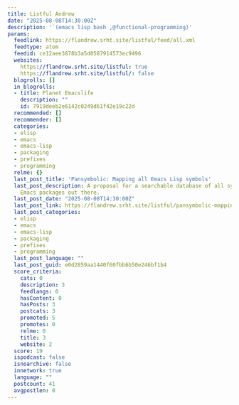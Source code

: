 ```yaml
---
title: Listful Andrew
date: "2025-08-08T14:30:00Z"
description: '`(emacs lisp bash ,@functional-programming)'
params:
  feedlink: https://flandrew.srht.site/listful/feed/all.xml
  feedtype: atom
  feedid: ce12aee3878b3a5d0587914573ec9496
  websites:
    https://flandrew.srht.site/listful: true
    https://flandrew.srht.site/listful/: false
  blogrolls: []
  in_blogrolls:
  - title: Planet Emacslife
    description: ""
    id: 7919deeb2e6142c0249d61f42e19c22d
  recommended: []
  recommender: []
  categories:
  - elisp
  - emacs
  - emacs-lisp
  - packaging
  - prefixes
  - programming
  relme: {}
  last_post_title: 'Pansymbolic: Mapping all Emacs Lisp symbols'
  last_post_description: A proposal for a searchable database of all symbols of all
    Emacs packages out there.
  last_post_date: "2025-08-08T14:30:00Z"
  last_post_link: https://flandrew.srht.site/listful/pansymbolic-mapping-all-emacs-lisp-symbols.html
  last_post_categories:
  - elisp
  - emacs
  - emacs-lisp
  - packaging
  - prefixes
  - programming
  last_post_language: ""
  last_post_guid: e0d2859aa1440f60fbb6b50e246bf1b4
  score_criteria:
    cats: 0
    description: 3
    feedlangs: 0
    hasContent: 0
    hasPosts: 3
    postcats: 3
    promoted: 5
    promotes: 0
    relme: 0
    title: 3
    website: 2
  score: 19
  ispodcast: false
  isnoarchive: false
  innetwork: true
  language: ""
  postcount: 41
  avgpostlen: 0
---
```


